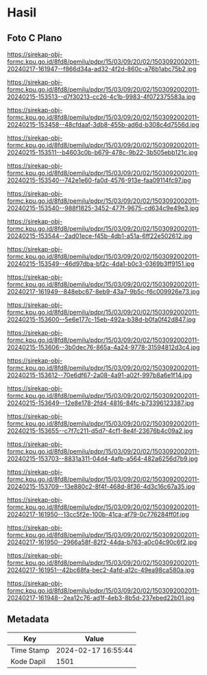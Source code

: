 # Hasil

## Foto C Plano

https://sirekap-obj-formc.kpu.go.id/8fd8/pemilu/pdpr/15/03/09/20/02/1503092002011-20240217-161947--f866d34a-ad32-4f2d-860c-a76b1abc75b2.jpg

https://sirekap-obj-formc.kpu.go.id/8fd8/pemilu/pdpr/15/03/09/20/02/1503092002011-20240215-153513--d7f30213-cc26-4c1b-9983-4f072375583a.jpg

https://sirekap-obj-formc.kpu.go.id/8fd8/pemilu/pdpr/15/03/09/20/02/1503092002011-20240215-153458--48cfdaaf-3db8-455b-ad6d-b308c4d7556d.jpg

https://sirekap-obj-formc.kpu.go.id/8fd8/pemilu/pdpr/15/03/09/20/02/1503092002011-20240215-153511--b4603c0b-b679-478c-9b22-3b505ebb121c.jpg

https://sirekap-obj-formc.kpu.go.id/8fd8/pemilu/pdpr/15/03/09/20/02/1503092002011-20240215-153540--742e1e60-fa0d-4576-913e-faa09114fc97.jpg

https://sirekap-obj-formc.kpu.go.id/8fd8/pemilu/pdpr/15/03/09/20/02/1503092002011-20240215-153540--988f1825-3452-477f-9675-cd634c9e49e3.jpg

https://sirekap-obj-formc.kpu.go.id/8fd8/pemilu/pdpr/15/03/09/20/02/1503092002011-20240215-153544--2ad01ece-f45b-4db1-a51a-6ff22e502612.jpg

https://sirekap-obj-formc.kpu.go.id/8fd8/pemilu/pdpr/15/03/09/20/02/1503092002011-20240215-153549--46d97dba-bf2c-4da1-b0c3-0369b3ff9151.jpg

https://sirekap-obj-formc.kpu.go.id/8fd8/pemilu/pdpr/15/03/09/20/02/1503092002011-20240217-161949--848ebc67-8eb9-43a7-9b5c-f6c009926e73.jpg

https://sirekap-obj-formc.kpu.go.id/8fd8/pemilu/pdpr/15/03/09/20/02/1503092002011-20240215-153600--5e6e177c-15eb-492a-b38d-b0fa0f42d847.jpg

https://sirekap-obj-formc.kpu.go.id/8fd8/pemilu/pdpr/15/03/09/20/02/1503092002011-20240215-153606--3b0dec76-865a-4a24-9778-31594812d3c4.jpg

https://sirekap-obj-formc.kpu.go.id/8fd8/pemilu/pdpr/15/03/09/20/02/1503092002011-20240215-153612--70e6df67-2a08-4a91-a02f-997b8a6e1f14.jpg

https://sirekap-obj-formc.kpu.go.id/8fd8/pemilu/pdpr/15/03/09/20/02/1503092002011-20240215-153649--12e8e178-2fd4-4816-84fc-b73396123387.jpg

https://sirekap-obj-formc.kpu.go.id/8fd8/pemilu/pdpr/15/03/09/20/02/1503092002011-20240215-153655--c7f7c211-d5d7-4cf1-8e4f-23676b4c09a2.jpg

https://sirekap-obj-formc.kpu.go.id/8fd8/pemilu/pdpr/15/03/09/20/02/1503092002011-20240215-153703--8831a311-04d4-4afb-a564-482a6256d7b9.jpg

https://sirekap-obj-formc.kpu.go.id/8fd8/pemilu/pdpr/15/03/09/20/02/1503092002011-20240215-153709--13e880c2-8f4f-468d-8f36-4d3c16c67a35.jpg

https://sirekap-obj-formc.kpu.go.id/8fd8/pemilu/pdpr/15/03/09/20/02/1503092002011-20240217-161950--13cc5f2e-100b-41ca-af79-0c776284ff0f.jpg

https://sirekap-obj-formc.kpu.go.id/8fd8/pemilu/pdpr/15/03/09/20/02/1503092002011-20240217-161950--2966a58f-82f2-44da-b763-a0c04c90c6f2.jpg

https://sirekap-obj-formc.kpu.go.id/8fd8/pemilu/pdpr/15/03/09/20/02/1503092002011-20240217-161951--42bc68fa-bec2-4afd-a12c-49ea98ca580a.jpg

https://sirekap-obj-formc.kpu.go.id/8fd8/pemilu/pdpr/15/03/09/20/02/1503092002011-20240217-161948--2ea12c76-ad1f-4eb3-8b5d-237ebed22b01.jpg


## Metadata

| Key        | Value               |
| ---------- | ------------------- |
| Time Stamp | 2024-02-17 16:55:44 |
| Kode Dapil | 1501                |



